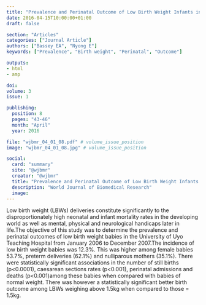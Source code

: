```yaml
---
title: "Prevalence and Perinatal Outcome of Low Birth Weight Infants in the University of Uyo Teaching Hospital Uyo Nigeria"
date: 2016-04-15T10:00:00+01:00
draft: false

section: "Articles"
categories: ["Journal Article"]
authors: ["Bassey EA", "Nyong E"]
keywords: ["Prevalence", "Birth weight", "Perinatal", "Outcome"]

outputs: 
- html
- amp

doi:
volume: 3
issue: 1

publishing:
  position: 8
  pages: "43-46"
  month: "April"
  year: 2016

file: "wjbmr_04_01_08.pdf" # volume_issue_position
image: "wjbmr_04_01_08.jpg" # volume_issue_position

social:
  card: "summary"
  site: "@wjbmr"
  creator: "@wjbmr"
  title: "Prevalence and Perinatal Outcome of Low Birth Weight Infants in the University of Uyo Teaching Hospital Uyo Nigeria"
  description: "World Journal of Biomedical Research"
  image:
---
```

Low birth weight (LBWs) deliveries constitute significantly to the disproportionately high neonatal and infant mortality rates in the developing world as well as mental, physical and neurological handicaps later in life.The objective of this study was to determine the prevalence and perinatal outcomes of low birth weight babies in the University of Uyo Teaching Hospital from January 2006 to December 2007.The incidence of low birth weight babies was 12.3%. This was higher among female babies 53.7%, preterm deliveries (62.1%) and nulliparous mothers (35.1%). There were statistically significant associations in the number of still births (p<0.0001), caesarean sections rates (p<0.001), perinatal admissions and deaths (p<0.001)among these babies when compared with babies of normal weight. There was however a statistically significant better birth outcome among LBWs weighing above 1.5kg when compared to those = 1.5kg.
